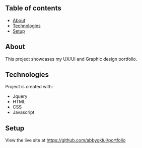 ## Table of contents
* [About](#About)
* [Technologies](#technologies)
* [Setup](#setup)

## About
This project showcases my UX/UI and Graphic design portfolio.
	
## Technologies
Project is created with:
* Jquery
* HTML
* CSS
* Javascript
	
## Setup
View the live site at https://github.com/abbygklui/portfolio
